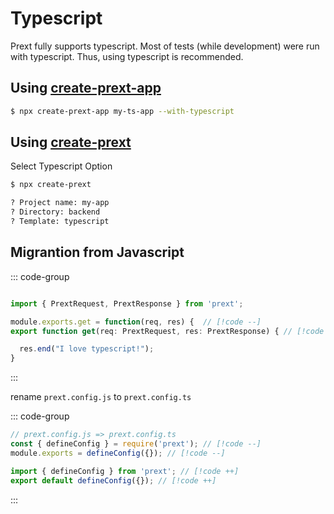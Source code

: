 # Typescript

Prext fully supports typescript. Most of tests (while development) were run with typescript. Thus, using typescript is recommended.

## Using [create-prext-app](https://npmjs.com/package/create-prext-app)

```bash
$ npx create-prext-app my-ts-app --with-typescript
```

## Using [create-prext](https://npmjs.com/package/create-prext)

Select Typescript Option

```bash
$ npx create-prext

? Project name: my-app
? Directory: backend
? Template: typescript
```

## Migrantion from Javascript

::: code-group

```ts [page/index.ts]

import { PrextRequest, PrextResponse } from 'prext';

module.exports.get = function(req, res) {  // [!code --]
export function get(req: PrextRequest, res: PrextResponse) { // [!code ++]

  res.end("I love typescript!");
}
```

:::

rename `prext.config.js` to `prext.config.ts`

::: code-group

```ts [prext.config.ts]
// prext.config.js => prext.config.ts
const { defineConfig } = require('prext'); // [!code --]
module.exports = defineConfig({}); // [!code --]

import { defineConfig } from 'prext'; // [!code ++]
export default defineConfig({}); // [!code ++]
```

:::
